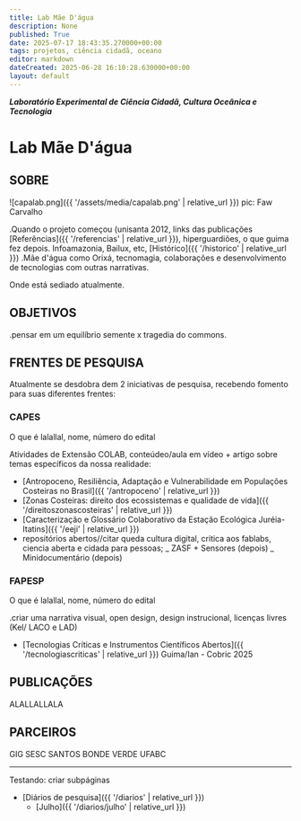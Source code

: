 ```yaml
---
title: Lab Mãe D'água
description: None
published: True
date: 2025-07-17 18:43:35.270000+00:00
tags: projetos, ciência cidadã, oceano
editor: markdown
dateCreated: 2025-06-28 16:10:28.630000+00:00
layout: default
---
```


***Laboratório Experimental de Ciência Cidadã, Cultura Oceânica e Tecnologia***


# Lab Mãe D'água

## SOBRE

![capalab.png]({{ '/assets/media/capalab.png' | relative_url }})
pic: Faw Carvalho

.Quando o projeto começou (unisanta 2012, links das publicações [Referências]({{ '/referencias' | relative_url }}), hiperguardiões, o que guima fez depois. Infoamazonia, Bailux, etc, [Histórico]({{ '/historico' | relative_url }})
.Mãe d'água como Orixá, tecnomagia, colaborações e desenvolvimento de tecnologias com outras narrativas.

Onde está sediado atualmente.

## **OBJETIVOS**

.pensar em um equilíbrio semente x tragedia do commons.

## **FRENTES DE PESQUISA**

Atualmente se desdobra dem 2 iniciativas de pesquisa, recebendo fomento para suas diferentes frentes:

### CAPES

O que é lalallal, nome, número do edital

Atividades de Extensão COLAB, conteúdeo/aula em vídeo + artigo sobre temas específicos da nossa realidade:
- [Antropoceno, Resiliência, Adaptação e Vulnerabilidade em Populações Costeiras no Brasil]({{ '/antropoceno' | relative_url }})
- [Zonas Costeiras: direito dos ecossistemas e qualidade de vida]({{ '/direitoszonascosteiras' | relative_url }})
- [Caracterização e Glossário Colaborativo da Estação Ecológica Juréia-Itatins]({{ '/eeji' | relative_url }})
- repositórios abertos//citar queda cultura digital, critica aos fablabs, ciencia aberta e cidada para pessoas;
_ ZASF + Sensores (depois)
_ Minidocumentário (depois)


### FAPESP

O que é lalallal, nome, número do edital

.criar uma narrativa visual, open design, design instrucional, licenças livres (Kel/ LACO e LAD)
- [Tecnologias Críticas e Instrumentos Científicos Abertos]({{ '/tecnologiascriticas' | relative_url }}) Guima/Ian - Cobric 2025

## **PUBLICAÇÕES**
ALALLALLALA

## **PARCEIROS**
GIG
SESC SANTOS
BONDE VERDE
UFABC

----------------------------

Testando: criar subpáginas

- [Diários de pesquisa]({{ '/diarios' | relative_url }})
	- [Julho]({{ '/diarios/julho' | relative_url }})